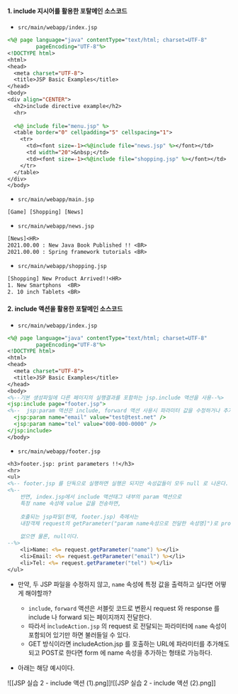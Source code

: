 
#### 1. include 지시어를 활용한 포탈메인 소스코드

- `src/main/webapp/index.jsp`
```jsp
<%@ page language="java" contentType="text/html; charset=UTF-8"  
         pageEncoding="UTF-8"%>  
<!DOCTYPE html>  
<html>  
<head>  
  <meta charset="UTF-8">  
  <title>JSP Basic Examples</title>  
</head>  
<body>  
<div align="CENTER">  
  <h2>include directive example</h2>  
  <hr>  
  
  <%@ include file="menu.jsp" %>  
  <table border="0" cellpadding="5" cellspacing="1">  
    <tr>  
      <td><font size=-1><%@include file="news.jsp" %></font></td>  
      <td width="20">&nbsp;</td>  
      <td><font size=-1><%@include file="shopping.jsp" %></font></td>  
    </tr>  
  </table>  
</div>  
</body>
```

- `src/main/webapp/main.jsp`
```jsp
[Game] [Shopping] [News]
```

- `src/main/webapp/news.jsp`
```jsp
[News]<HR>  
2021.00.00 : New Java Book Published !! <BR>  
2021.00.00 : Spring framework tutorials <BR>
```

- `src/main/webapp/shopping.jsp`
```jsp
[Shopping] New Product Arrived!!<HR>  
1. New Smartphons  <BR>  
2. 10 inch Tablets <BR>
```


#### 2. include 액션을 활용한 포탈메인 소스코드


- `src/main/webapp/index.jsp`
```jsp
<%@ page language="java" contentType="text/html; charset=UTF-8"  
         pageEncoding="UTF-8"%>  
<!DOCTYPE html>  
<html>  
<head>  
  <meta charset="UTF-8">  
  <title>JSP Basic Examples</title>  
</head>  
<body>  
<%--기본 생성파일에 다른 페이지의 실행결과를 포함하는 jsp.include 액션을 사용--%>  
<jsp:include page="footer.jsp">  
<%--  jsp:param 액션은 include, forward 액션 사용시 파라미터 값을 수정하거나 추가--%>  
  <jsp:param name="email" value="test@test.net" />  
  <jsp:param name="tel" value="000-000-0000" />  
</jsp:include>  
</body>
```

- `src/main/webapp/footer.jsp`
```jsp
<h3>footer.jsp: print parameters !!</h3>  
<hr>  
<ul>  
<%-- footer.jsp 를 단독으로 실행하면 실행은 되지만 속성값들이 모두 null 로 나온다. includeAction.jsp 를 실행하면 email 과 tel 은 출력되고 name 만 null로 나온다.--%>  
<%--  
    반면, index.jsp에서 include 액션태그 내부의 param 액션으로  
    특정 name 속성에 value 값을 전송하면,  
  
    호출되는 jsp파일(현재, footer.jsp) 측에서는  
    내장객체 request의 getParameter("param name속성으로 전달한 속성명]")로 props 값을 전달받을 수 있다.  
  
    없으면 물론, null이다.  
--%>  
    <li>Name: <%= request.getParameter("name") %></li>  
    <li>Email: <%= request.getParameter("email") %></li>  
    <li>Tel: <%= request.getParameter("tel") %></li>  
</ul>
```


- 만약, 두 JSP 파일을 수정하지 않고, `name` 속성에 특정 값을 출력하고 싶다면 어떻게 해야할까?
	- `include`, `forward` 액션은 서블릿 코드로 변환시 request 와 response 를 include 나 forward 되는 페이지까지 전달한다.
	- 따라서 i`ncludeAction.jsp` 의 request 로 전달되는 파라미터에 `name` 속성이 포함되어 있기만 하면 불러들일 수 있다.
	- GET 방식이라면 includeAction.jsp 를 호출하는 URL에 파라미터를 추가해도 되고 POST로 한다면 form 에 name 속성을 추가하는 형태로 가능하다.

- 아래는 해당 예시이다.

![[JSP 실습 2 - include 액션 (1).png]]![[JSP 실습 2 - include 액션 (2).png]]